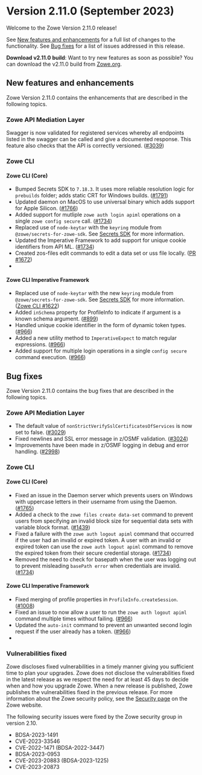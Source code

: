 # Version 2.11.0 (September 2023)

Welcome to the Zowe Version 2.11.0 release!

See [New features and enhancements](#new-features-and-enhancements) for a full list of changes to the functionality. See [Bug fixes](#bug-fixes) for a list of issues addressed in this release.

**Download v2.11.0 build**: Want to try new features as soon as possible? You can download the v2.11.0 build from [Zowe.org](https://www.zowe.org/download.html).

## New features and enhancements

Zowe Version 2.11.0 contains the enhancements that are described in the following topics.

### Zowe API Mediation Layer

Swagger is now validated for registered services whereby all endpoints listed in the swagger can be called and give a documented response. This feature also checks that the API is correctly versioned. ([#3039](https://github.com/zowe/api-layer/issues/3039))

### Zowe CLI

#### Zowe CLI (Core)

- Bumped Secrets SDK to `7.18.3`. It uses more reliable resolution logic for `prebuilds` folder; adds static CRT for Windows builds. ([#1791](https://github.com/zowe/zowe-cli/pull/1791))
- Updated daemon on MacOS to use universal binary which adds support for Apple Silicon. ([#1766](https://github.com/zowe/zowe-cli/pull/1766))
- Added support for mutliple `zowe auth login apiml` operations on a single `zowe config secure` call. ([#1734](https://github.com/zowe/zowe-cli/pull/1734))
- Replaced use of `node-keytar` with the `keyring` module from `@zowe/secrets-for-zowe-sdk`. See [Secrets SDK](https://github.com/zowe/zowe-cli/blob/master/packages/secrets/OVERVIEW.md) for more information.
- Updated the Imperative Framework to add support for unique cookie identifiers from API ML. ([#1734](https://github.com/zowe/zowe-cli/pull/1734))
- Created zos-files edit commands to edit a data set or uss file locally. ([PR #1672](https://github.com/zowe/zowe-cli/pull/1672))
- 
#### Zowe CLI Imperative Framework

- Replaced use of `node-keytar` with the new `keyring` module from `@zowe/secrets-for-zowe-sdk`. See [Secrets SDK](https://github.com/zowe/zowe-cli/blob/master/packages/secrets/OVERVIEW.md) for more information. ([Zowe CLI #1622](https://github.com/zowe/zowe-cli/issues/1622))
- Added `inSchema` property for ProfileInfo to indicate if argument is a known schema argument. ([#899](https://github.com/zowe/imperative/issues/899))
- Handled unique cookie identifier in the form of dynamic token types. ([#966](https://github.com/zowe/imperative/pull/996))
- Added a new utility method to `ImperativeExpect` to match regular expressions. ([#966](https://github.com/zowe/imperative/pull/996))
- Added support for multiple login operations in a single `config secure` command execution. ([#966](https://github.com/zowe/imperative/pull/996))

## Bug fixes

Zowe Version 2.11.0 contains the bug fixes that are described in the following topics.

### Zowe API Mediation Layer

* The default value of `nonStrictVerifySslCertificatesOfServices` is now set to false. ([#3029](https://github.com/zowe/api-layer/issues/3029))
* Fixed newlines and SSL error message in z/OSMF validation. ([#3024](https://github.com/zowe/api-layer/issues/3024))
* Improvements have been made in z/OSMF logging in debug and error handling. ([#2998](https://github.com/zowe/api-layer/issues/2998))
  
### Zowe CLI

#### Zowe CLI (Core)

- Fixed an issue in the Daemon server which prevents users on Windows with uppercase letters in their username from using the Daemon. ([#1765](https://github.com/zowe/zowe-cli/pull/1765))
- Added a check to the `zowe files create data-set` command to prevent users from specifying an invalid block size for sequential data sets with variable block format. ([#1439](https://github.com/zowe/zowe-cli/issues/1439))
- Fixed a failure with the `zowe auth logout apiml` command that occurred if the user had an invalid or expired token. A user with an invalid or expired token can use the `zowe auth logout apiml` command to remove the expired token from their secure credential storage. ([#1734](https://github.com/zowe/zowe-cli/pull/1734))
- Removed the need to check for basepath when the user was logging out to prevent misleading `basePath error` when credentials are invalid. ([#1734](https://github.com/zowe/zowe-cli/pull/1734))

#### Zowe CLI Imperative Framework

- Fixed merging of profile properties in `ProfileInfo.createSession`. ([#1008](https://github.com/zowe/imperative/issues/1008))
- Fixed an issue to now allow a user to run the `zowe auth logout apiml` command multiple times without failing. ([#966](https://github.com/zowe/imperative/pull/996))
- Updated the `auto-init` command to prevent an unwanted second login request if the user already has a token. ([#966](https://github.com/zowe/imperative/pull/996))
- 
### Vulnerabilities fixed

Zowe discloses fixed vulnerabilities in a timely manner giving you sufficient time to plan your upgrades. Zowe does not disclose the vulnerabilities fixed in the latest release as we respect the need for at least 45 days to decide when and how you upgrade Zowe. When a new release is published, Zowe publishes the vulnerabilities fixed in the previous release. For more information about the Zowe security policy, see the [Security page](https://www.zowe.org/security.html) on the Zowe website.

The following security issues were fixed by the Zowe security group in version 2.10.

- BDSA-2023-1491
- CVE-2023-33546
- CVE-2022-1471 (BDSA-2022-3447)
- BDSA-2023-0953
- CVE-2023-20883 (BDSA-2023-1225)
- CVE-2023-20873

